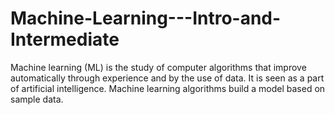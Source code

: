# Machine-Learning---Intro-and-Intermediate
Machine learning (ML) is the study of computer algorithms that improve automatically through experience and by the use of data. It is seen as a part of artificial intelligence. Machine learning algorithms build a model based on sample data.
